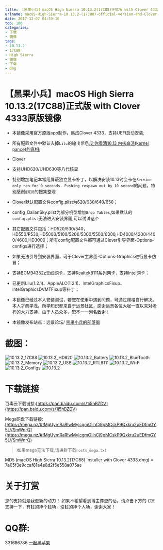```yaml
---
title: 【黑果小兵】macOS High Sierra 10.13.2(17C88)正式版 with Clover 4333原版镜像
urlname: macOS-High-Sierra-10.13.2-(17C88)-official-version-and-Clover-4333-original-image
date: 2017-12-07 04:59:10
top: 100
categories:
- 下载
- 镜像
tags:
- 10.13.2
- 17C88
- High Sierra
- 镜像
- 下载
- dmg
---
```

# 【黑果小兵】macOS High Sierra 10.13.2(17C88)正式版 with Clover 4333原版镜像

*  本镜像采用官方原版app制作，集成Clover 4333，支持UEFI启动安装;
*  所有配置文件中默认去掉`Lilu`的输出信息,[让你看清10.13 内核崩溃(kernel pance)的真相](https://blog.daliansky.net/macOS-10.13-installation-of-common-problems-and-solutions.html);
*  Clover

  * 支持UHD620/UHD630等八代核显
  * 特别增加笔记本常用屏蔽独立显卡补丁，以解决安装10.13时会卡在`Service only ran for 0 seconds. Pushing respawn out by 10 second`的问题，特别感谢` @宪武 `的搜集整理
  * Clover默认配置文件config.plist为620/630/640/650；
  * config_DalianSky.plist为部分机型增加`Drop Tables`,如果默认的`config.plist`无法进入安装界面,可以试试这个
  * 其它配置文件包括：HD520/530/540，HD550/P530,HD5000/5100/5200/5300/5500/6000,HD4000/4200/4400/4600,HD3000；所有config配置文件都可通过Clover引导界面-Options-configs进行选择；
  * 如果无法引导到安装界面，可于Clover主界面-Options-Graphics进行显卡仿冒；
*  支持[BCM94352z无线网卡](https://blog.daliansky.net/Broadcom-BCM94352z-DW1560-drive-new-posture.html#more)，支持Realtek8111系列网卡，支持Intel网卡；
*  已更新Lilu(1.2.1)、AppleALC(1.2.1)、IntelGraphicsFixup、IntelGraphicsDVMTFixup等补丁；
*  本镜像已经过本人安装测试，若您在使用中遇到问题，可通过爬楼自行解决。本人才疏学浅，所学知识都来自于远景社区，感谢远景各位大咖一直以来对老朽的大力支持，由于人员众多，恕不一一列名致谢！
*  本镜像发布站点：远景论坛/ [黑果小兵的部落阁](https://blog.daliansky.net)

# 截图：
![10.13.2_17C88](http://ous2s14vo.bkt.clouddn.com/10.13.2_17C88.png)
![10.13.2_HD620](http://ous2s14vo.bkt.clouddn.com/10.13.2_HD620.png)
![10.13.2_Battery](http://ous2s14vo.bkt.clouddn.com/10.13.2_Battery.png)
![10.13.2_BlueTooth](http://ous2s14vo.bkt.clouddn.com/10.13.2_BlueTooth.png)
![10.13.2_Memory](http://ous2s14vo.bkt.clouddn.com/10.13.2_Memory.png)
![10.13.2_USB](http://ous2s14vo.bkt.clouddn.com/10.13.2_USB.png)
![10.13.2_RTL8111](http://ous2s14vo.bkt.clouddn.com/10.13.2_RTL8111.png)
![10.13.2_Wi-Fi](http://ous2s14vo.bkt.clouddn.com/10.13.2_Wi-Fi.png)
![10.13.2_Configs](http://ous2s14vo.bkt.clouddn.com/10.13.2_Configs.png)
![10.13.2](http://ous2s14vo.bkt.clouddn.com/10.13.2.png)

# 下载链接
百毒云下载链接:[https://pan.baidu.com/s/1i5hBZDV](https://pan.baidu.com/s/1i5hBZDV)

Mega网盘下载链接:[https://mega.nz/#!MgUymRaR!wMyIcgmOlihCj9pMCskP9Qxkru2uEDfmGY5LVSmWnrQ](https://mega.nz/#!MgUymRaR!wMyIcgmOlihCj9pMCskP9Qxkru2uEDfmGY5LVSmWnrQ)
> 如果mega无法下载,请进群下载`hosts_mega.txt`

MD5 (macOS High Sierra 10.13.2(17C88) Installer with Clover 4333.dmg) = 7a05f3e9ccaf81a4e8d2f5e558a075ae

# 关于打赏
您的支持就是我更新的动力！
如果不希望看到博主停更的话，请点击下方的 `打赏` 支持一下，有钱的捧个钱场，没钱的捧个人场，谢谢大家！

# QQ群:
331686786 [一起黑苹果](http://shang.qq.com/wpa/qunwpa?idkey=db511a29e856f37cbb871108ffa77a6e79dde47e491b8f2c8d8fe4d3c310de91)




